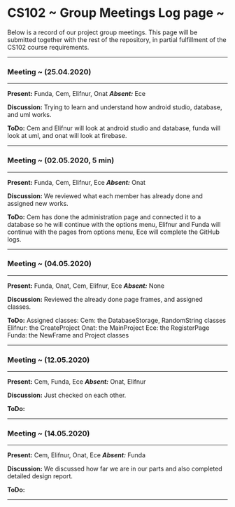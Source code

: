 # CS102 ~ Group Meetings Log page ~

Below is a record of our project group meetings. This page will be submitted together with the rest of the repository, in partial fulfillment of the CS102 course requirements.

****
### Meeting ~ (25.04.2020)
****
**Present:** Funda, Cem, Elifnur, Onat   _**Absent:**_  Ece

**Discussion:** 
Trying to learn and understand how android studio, database, and uml works. 

**ToDo:** Cem and Elifnur will look at android studio and database, funda will look at uml, and onat will look at firebase.

****
### Meeting ~ (02.05.2020, 5 min)
****
**Present:** Funda, Cem, Elifnur, Ece   _**Absent:**_ Onat

**Discussion:**
We reviewed what each member has already done and assigned new works.

**ToDo:** Cem has done the administration page and connected it to a database so he will continue with the options menu, Elifnur and Funda will continue with the pages from options menu, Ece will complete the GitHub logs.

****
### Meeting ~ (04.05.2020)
****
**Present:** Funda, Onat, Cem, Elifnur, Ece   _**Absent:**_  None

**Discussion:** 
Reviewed the already done page frames, and assigned classes.

**ToDo:** 
Assigned classes:
Cem: the DatabaseStorage, RandomString classes 
Elifnur: the CreateProject
Onat: the MainProject
Ece: the RegisterPage
Funda: the NewFrame and Project classes

****
### Meeting ~ (12.05.2020)
****
**Present:** Cem, Funda, Ece   _**Absent:**_  Onat, Elifnur

**Discussion:** 
Just checked on each other.

**ToDo:** 

****
### Meeting ~ (14.05.2020)
****
**Present:** Cem, Elifnur, Onat, Ece  _**Absent:**_ Funda

**Discussion:** 
We discussed how far we are in our parts and also completed detailed design report. 

**ToDo:** 

****

